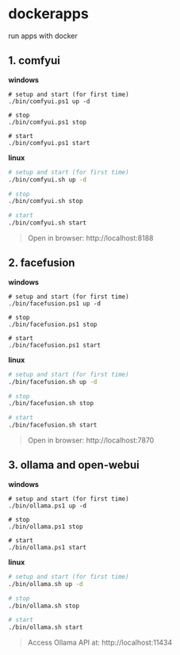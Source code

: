 # dockerapps
run apps with docker

## 1. comfyui

**windows**
```pwsh
# setup and start (for first time)
./bin/comfyui.ps1 up -d

# stop
./bin/comfyui.ps1 stop

# start
./bin/comfyui.ps1 start
```

**linux**
```sh
# setup and start (for first time)
./bin/comfyui.sh up -d

# stop
./bin/comfyui.sh stop

# start
./bin/comfyui.sh start
```

> Open in browser:  http://localhost:8188

## 2. facefusion

**windows**
```pwsh
# setup and start (for first time)
./bin/facefusion.ps1 up -d

# stop
./bin/facefusion.ps1 stop

# start
./bin/facefusion.ps1 start
```

**linux**
```sh
# setup and start (for first time)
./bin/facefusion.sh up -d

# stop
./bin/facefusion.sh stop

# start
./bin/facefusion.sh start
```

> Open in browser:  http://localhost:7870

## 3. ollama and open-webui

**windows**
```pwsh
# setup and start (for first time)
./bin/ollama.ps1 up -d

# stop
./bin/ollama.ps1 stop

# start
./bin/ollama.ps1 start
```

**linux**
```sh
# setup and start (for first time)
./bin/ollama.sh up -d

# stop
./bin/ollama.sh stop

# start
./bin/ollama.sh start
```

> Access Ollama API at: http://localhost:11434
